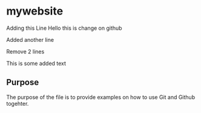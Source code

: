 # mywebsite

Adding this Line
Hello this is change on github

Added another line

Remove 2 lines

This is some added text

## Purpose	

The purpose of the file is to provide examples 
on how to use Git and Github togehter.
